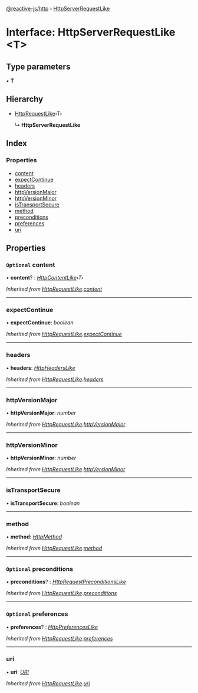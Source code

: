 [@reactive-js/http](../README.md) › [HttpServerRequestLike](httpserverrequestlike.md)

# Interface: HttpServerRequestLike <**T**>

## Type parameters

▪ **T**

## Hierarchy

* [HttpRequestLike](httprequestlike.md)‹T›

  ↳ **HttpServerRequestLike**

## Index

### Properties

* [content](httpserverrequestlike.md#optional-content)
* [expectContinue](httpserverrequestlike.md#expectcontinue)
* [headers](httpserverrequestlike.md#headers)
* [httpVersionMajor](httpserverrequestlike.md#httpversionmajor)
* [httpVersionMinor](httpserverrequestlike.md#httpversionminor)
* [isTransportSecure](httpserverrequestlike.md#istransportsecure)
* [method](httpserverrequestlike.md#method)
* [preconditions](httpserverrequestlike.md#optional-preconditions)
* [preferences](httpserverrequestlike.md#optional-preferences)
* [uri](httpserverrequestlike.md#uri)

## Properties

### `Optional` content

• **content**? : *[HttpContentLike](httpcontentlike.md)‹T›*

*Inherited from [HttpRequestLike](httprequestlike.md).[content](httprequestlike.md#optional-content)*

___

###  expectContinue

• **expectContinue**: *boolean*

*Inherited from [HttpRequestLike](httprequestlike.md).[expectContinue](httprequestlike.md#expectcontinue)*

___

###  headers

• **headers**: *[HttpHeadersLike](httpheaderslike.md)*

*Inherited from [HttpRequestLike](httprequestlike.md).[headers](httprequestlike.md#headers)*

___

###  httpVersionMajor

• **httpVersionMajor**: *number*

*Inherited from [HttpRequestLike](httprequestlike.md).[httpVersionMajor](httprequestlike.md#httpversionmajor)*

___

###  httpVersionMinor

• **httpVersionMinor**: *number*

*Inherited from [HttpRequestLike](httprequestlike.md).[httpVersionMinor](httprequestlike.md#httpversionminor)*

___

###  isTransportSecure

• **isTransportSecure**: *boolean*

___

###  method

• **method**: *[HttpMethod](../enums/httpmethod.md)*

*Inherited from [HttpRequestLike](httprequestlike.md).[method](httprequestlike.md#method)*

___

### `Optional` preconditions

• **preconditions**? : *[HttpRequestPreconditionsLike](httprequestpreconditionslike.md)*

*Inherited from [HttpRequestLike](httprequestlike.md).[preconditions](httprequestlike.md#optional-preconditions)*

___

### `Optional` preferences

• **preferences**? : *[HttpPreferencesLike](httppreferenceslike.md)*

*Inherited from [HttpRequestLike](httprequestlike.md).[preferences](httprequestlike.md#optional-preferences)*

___

###  uri

• **uri**: *[URI](uri.md)*

*Inherited from [HttpRequestLike](httprequestlike.md).[uri](httprequestlike.md#uri)*
